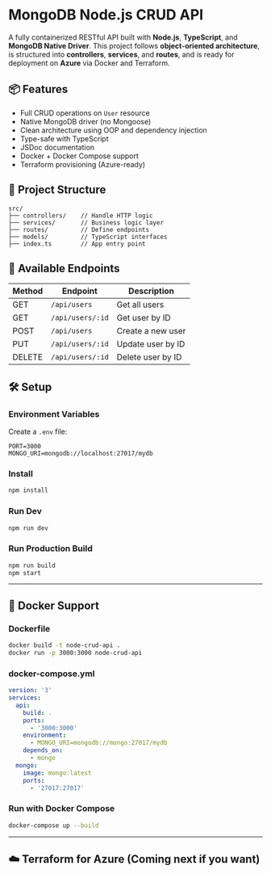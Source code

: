 # MongoDB Node.js CRUD API

A fully containerized RESTful API built with **Node.js**, **TypeScript**, and **MongoDB Native Driver**. This project follows **object-oriented architecture**, is structured into **controllers**, **services**, and **routes**, and is ready for deployment on **Azure** via Docker and Terraform.

## 📦 Features

- Full CRUD operations on `User` resource
- Native MongoDB driver (no Mongoose)
- Clean architecture using OOP and dependency injection
- Type-safe with TypeScript
- JSDoc documentation
- Docker + Docker Compose support
- Terraform provisioning (Azure-ready)

## 🧱 Project Structure

```
src/
├── controllers/    // Handle HTTP logic
├── services/       // Business logic layer
├── routes/         // Define endpoints
├── models/         // TypeScript interfaces
├── index.ts        // App entry point
```

## 🧪 Available Endpoints

| Method | Endpoint         | Description         |
|--------|------------------|---------------------|
| GET    | `/api/users`     | Get all users       |
| GET    | `/api/users/:id` | Get user by ID      |
| POST   | `/api/users`     | Create a new user   |
| PUT    | `/api/users/:id` | Update user by ID   |
| DELETE | `/api/users/:id` | Delete user by ID   |

## 🛠️ Setup

### Environment Variables

Create a `.env` file:

```env
PORT=3000
MONGO_URI=mongodb://localhost:27017/mydb
```

### Install

```bash
npm install
```

### Run Dev

```bash
npm run dev
```

### Run Production Build

```bash
npm run build
npm start
```

---

## 🐳 Docker Support

### Dockerfile

```bash
docker build -t node-crud-api .
docker run -p 3000:3000 node-crud-api
```

### docker-compose.yml

```yaml
version: '3'
services:
  api:
    build: .
    ports:
      - '3000:3000'
    environment:
      - MONGO_URI=mongodb://mongo:27017/mydb
    depends_on:
      - mongo
  mongo:
    image: mongo:latest
    ports:
      - '27017:27017'
```

### Run with Docker Compose

```bash
docker-compose up --build
```

---

## ☁️ Terraform for Azure (Coming next if you want)

